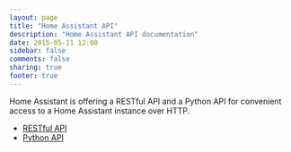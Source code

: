 ```yaml
---
layout: page
title: "Home Assistant API"
description: "Home Assistant API documentation"
date: 2015-05-11 12:00
sidebar: false
comments: false
sharing: true
footer: true
---
```


Home Assistant is offering a RESTful API and a Python API for convenient access to 
a Home Assistant instance over HTTP.

- [RESTful API](/developers/rest_api/)
- [Python API](/developers/python_api/)
